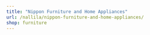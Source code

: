 ```yaml
---
title: "Nippon Furniture and Home Appliances"
url: /nallila/nippon-furniture-and-home-appliances/
shop: furniture
---
```

